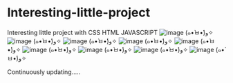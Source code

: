 # Interesting-little-project
Interesting little project with CSS HTML JAVASCRIPT
![image](https://github.com/Calypso52/Interesting-little-project/blob/master/00.project%20screenshots/Parallax%20scrolling%20page.png)
(๑•̀ㅂ•́)و✧
![image](https://github.com/Calypso52/Interesting-little-project/blob/master/00.project%20screenshots/day%20and%20night%20switching.png)
(๑•̀ㅂ•́)و✧
![image](https://github.com/Calypso52/Interesting-little-project/blob/master/00.project%20screenshots/morning%20evening%20animation.png)
(๑•̀ㅂ•́)و✧
![image](https://github.com/Calypso52/Interesting-little-project/blob/master/00.project%20screenshots/06.%20Telescopic%20navigation%20bar.png)
(๑•̀ㅂ•́)و✧
![image](https://github.com/Calypso52/Interesting-little-project/blob/master/00.project%20screenshots/07.%20Make%20landscape%20animation.png)
(๑•̀ㅂ•́)و✧
![image](https://github.com/Calypso52/Interesting-little-project/blob/master/00.project%20screenshots/04.%20Mouse%20mimicry.png)
(๑•̀ㅂ•́)و✧
![image](https://github.com/Calypso52/Interesting-little-project/blob/master/00.project%20screenshots/10.%20Focus%20map%20switching.png)
(๑•̀ㅂ•́)و✧
![image](https://github.com/Calypso52/Interesting-little-project/blob/master/00.project%20screenshots/09.%20Day%20and%20night%20alternation%20effect.png)
(๑•̀ㅂ•́)و✧
![image](https://github.com/Calypso52/Interesting-little-project/blob/master/00.project%20screenshots/02.%20Social%20button%20hover%20effect.png)
(๑•̀ㅂ•́)و✧

Continuously updating.....
